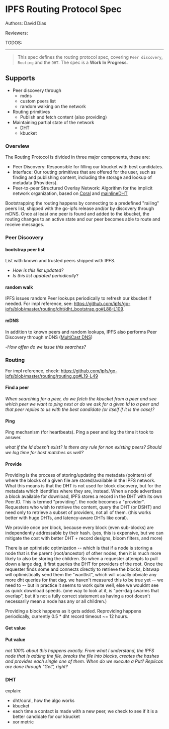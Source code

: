 IPFS Routing Protocol Spec
==========================

Authors: David Dias

Reviewers:

TODOS:

-----------------------

> This spec defines the routing protocol spec, covering `Peer discovery`, `Routing` and the `DHT`. The spec is a **Work In Progress**.

## Supports

- Peer discovery through
  - mdns
  - custom peers list
  - random walking on the network
- Routing primitives
  - Publish and fetch content (also providing)
- Maintaining partial state of the network
  - DHT
  - kbucket

### Overview

The Routing Protocol is divided in three major components, these are:
- Peer Discovery: Responsible for filling our kbucket with best candidates.
- Interface: Our routing primitives that are offered for the user, such as finding and publishing content, including the storage and lookup of metadata (Providers).
- Peer-to-peer Structured Overlay Network: Algorithm for the implicit network organization, based on [Coral](http://iptps03.cs.berkeley.edu/final-papers/coral.pdf) and [mainlineDHT](http://www.bittorrent.org/beps/bep_0005.html)

Bootstrapping the routing happens by connecting to a predefined "railing" peers list, shipped with the go-ipfs release and/or by discovery through mDNS. Once at least one peer is found and added to the kbucket, the routing changes to an active state and our peer becomes able to route and receive messages.

### Peer Discovery

#### bootstrap peer list

List with known and trusted peers shipped with IPFS.

- _How is this list updated?_
- _Is this list updated periodically_?

#### random walk

IPFS issues random Peer lookups periodically to refresh our kbucket if needed. For impl reference, see: https://github.com/ipfs/go-ipfs/blob/master/routing/dht/dht_bootstrap.go#L88-L109.

#### mDNS

In addition to known peers and random lookups, IPFS also performs Peer Discovery through mDNS ([MultiCast DNS](https://tools.ietf.org/html/rfc6762))

-_How offen do we issue this searches?_

### Routing

For impl reference, check: https://github.com/ipfs/go-ipfs/blob/master/routing/routing.go#L19-L49

#### Find a peer

_When searching for a peer, do we fetch the kbucket from a peer and see which peer we want to ping next or do we ask for a given Id to a peer and that peer replies to us with the best candidate (or itself if it is the case)?_

#### Ping

Ping mechanism (for heartbeats). Ping a peer and log the time it took to answer.

_what if the Id doesn't exist? Is there any rule for non existing peers? Should we log time for best matches as well?_

#### Provide

Providing is the process of storing/updating the metadata (pointers) of where the blocks of a given file are stored/available in the IPFS network. What this means is that the DHT is not used for block discovery, but for the metadata which identifies where they are, instead.
When a node advertises a block available for download, IPFS stores a record in the DHT with its own Peer.ID. This is termed "providing". the node becomes a "provider". Requesters who wish to retrieve the content, query the DHT (or DSHT) and need only to retrieve a subset of providers, not all of them. (this works better with huge DHTs, and latency-aware DHTs like coral).

We provide once per block, because every block (even sub-blocks) are independently addressable by their hash. (yes, this is expensive, but we can mitigate the cost with better DHT + record designs, bloom filters, and more)

There is an optimistic optimization -- which is that if a node is storing a node that is the parent (root/ancestor) of other nodes, then it is much more likely to also be storing the children. So when a requester attempts to pull down a large dag, it first queries the DHT for providers of the root. Once the requester finds some and connects directly to retrieve the blocks, bitswap will optimistically send them the "wantlist", which will usually obviate any more dht queries for that dag. we haven't measured this to be true yet -- we need to -- but in practice it seems to work quite well, else we wouldnt see as quick download speeds. (one way to look at it, is "per-dag swarms that overlap", but it's not a fully correct statement as having a root doesn't necessarily mean a node has any or all children.)

Providing a block happens as it gets added. Reproviding happens periodically, currently 0.5 * dht record timeout ~= 12 hours.

#### Get value



#### Put value

_not 100% about this happens exactly. From what I understand, the IPFS node that is adding the file, breaks the file into blocks, creates the hashes and provides each single one of them. When do we execute a Put? Replicas are done through "Get", right?_

### DHT 

explain:
- dht/coral, how the algo works
- kbucket
- each time a contact is made with a new peer, we check to see if it is a better candidate for our kbucket
- xor metric
